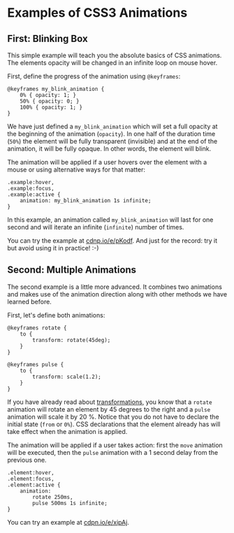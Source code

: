 Examples of CSS3 Animations
===========================

First: Blinking Box
-------------------

This simple example will teach you the absolute basics of CSS animations. The
elements opacity will be changed in an infinite loop on mouse hover.

First, define the progress of the animation using `@keyframes`:

~~~~~~~~~~~~~~~~~~~~~~~~~~~~~~~~~~~~~~~~~~~~~~~~~~~~~~~~~~~~~~~~~~~~~~~~~~~~~~~~
@keyframes my_blink_animation {
    0% { opacity: 1; }
    50% { opacity: 0; }
    100% { opacity: 1; }
}
~~~~~~~~~~~~~~~~~~~~~~~~~~~~~~~~~~~~~~~~~~~~~~~~~~~~~~~~~~~~~~~~~~~~~~~~~~~~~~~~

We have just defined a `my_blink_animation` which will set a full opacity at the
beginning of the animation (`opacity`). In one half of the duration time (`50%`)
the element will be fully transparent (invisible) and at the end of the
animation, it will be fully opaque. In other words, the element will blink.

The animation will be applied if a user hovers over the element with a mouse or
using alternative ways for that matter:

~~~~~~~~~~~~~~~~~~~~~~~~~~~~~~~~~~~~~~~~~~~~~~~~~~~~~~~~~~~~~~~~~~~~~~~~~~~~~~~~
.example:hover,
.example:focus,
.example:active {
    animation: my_blink_animation 1s infinite;
}
~~~~~~~~~~~~~~~~~~~~~~~~~~~~~~~~~~~~~~~~~~~~~~~~~~~~~~~~~~~~~~~~~~~~~~~~~~~~~~~~

In this example, an animation called `my_blink_animation` will last for one
second and will iterate an infinite (`infinite`) number of times.

You can try the example at
[cdnp.io/e/pKodf](<http://codepen.io/machal/pen/pKodf>). And just for the
record: try it but avoid using it in practice! :-)

Second: Multiple Animations
---------------------------

The second example is a little more advanced. It combines two animations and
makes use of the animation direction along with other methods we have learned
before.

First, let's define both animations:

~~~~~~~~~~~~~~~~~~~~~~~~~~~~~~~~~~~~~~~~~~~~~~~~~~~~~~~~~~~~~~~~~~~~~~~~~~~~~~~~
@keyframes rotate {
    to {
        transform: rotate(45deg);
    }
}   

@keyframes pulse {
    to {
        transform: scale(1.2);  
    }       
}
~~~~~~~~~~~~~~~~~~~~~~~~~~~~~~~~~~~~~~~~~~~~~~~~~~~~~~~~~~~~~~~~~~~~~~~~~~~~~~~~

If you have already read about [transformations](<css3-transforms.md>), you know
that a `rotate` animation will rotate an element by 45 degrees to the right and
a `pulse` animation will scale it by 20 %. Notice that you do not have to
declare the initial state (`from` or `0%`). CSS declarations that the element
already has will take effect when the animation is applied.

The animation will be applied if a user takes action: first the `move` animation
will be executed, then the `pulse` animation with a 1 second delay from the
previous one.

~~~~~~~~~~~~~~~~~~~~~~~~~~~~~~~~~~~~~~~~~~~~~~~~~~~~~~~~~~~~~~~~~~~~~~~~~~~~~~~~
.element:hover,
.element:focus,
.element:active {
    animation: 
        rotate 250ms, 
        pulse 500ms 1s infinite;
}
~~~~~~~~~~~~~~~~~~~~~~~~~~~~~~~~~~~~~~~~~~~~~~~~~~~~~~~~~~~~~~~~~~~~~~~~~~~~~~~~

You can try an example at
[cdpn.io/e/xipAj](<http://codepen.io/machal/pen/xipAj>).

